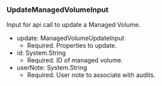### UpdateManagedVolumeInput
Input for api call to update a Managed Volume.

- update: ManagedVolumeUpdateInput
  - Required. Properties to update.
- id: System.String
  - Required. ID of managed volume.
- userNote: System.String
  - Required. User note to associate with audits.
